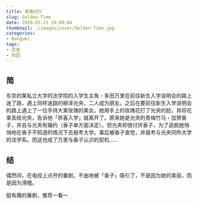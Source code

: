 ```yaml
---
title: 青春纪行
slug: Golden-Time
date: 2020-05-21 19:09:04
thumbnail: ./images/cover/Golden-Time.jpg
categories:
- Bangumi
tags:
- 恋爱
- 校园
---
```


## 简

东京的某私立大学的法学院的入学生主角・多田万里在前往新生入学说明会的路上迷了路，遇上同样迷路的柳泽光央，二人成为朋友。之后在要前往新生入学说明会的路上遇上了一位手持大束玫瑰的美女。她用手上的玫瑰花打了光央的脸，并将花束丢给光央，告诉他「恭喜入学」就离开了。原来她是光央的青梅竹马・加贺香子，并且与光央有婚约（香子单方面决定）。但光央却很讨厌香子，为了逃脱她悄悄地在香子不知道的情况下去报考大学。事后被香子查觉，并报考与光央同所大学的法学系。而这也成了万里与香子认识的契机……

## 结

偶然间，在电视上点开的番剧，不由地被「香子」吸引了，不是因为她的美丽，而是因为滑稽。

挺有趣的番剧，推荐一看～
